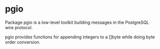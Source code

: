 # pgio

Package pgio is a low-level toolkit building messages in the PostgreSQL wire protocol.

pgio provides functions for appending integers to a []byte while doing byte
order conversion.
